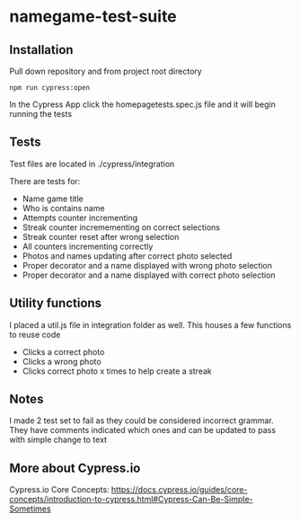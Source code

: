 # namegame-test-suite

## Installation
Pull down repository and from project root directory

```shell
npm run cypress:open
```
In the Cypress App click the homepagetests.spec.js file and it will begin running the tests

## Tests
Test files are located in ./cypress/integration

There are tests for:
- Name game title
- Who is contains name
- Attempts counter incrementing
- Streak counter incremementing on correct selections
- Streak counter reset after wrong selection
- All counters incrementing correctly
- Photos and names updating after correct photo selected
- Proper decorator and a name displayed with wrong photo selection
- Proper decorator and a name displayed with correct photo selection

## Utility functions
I placed a util.js file in integration folder as well. This houses a few functions to reuse code
- Clicks a correct photo
- Clicks a wrong photo
- Clicks correct photo x times to help create a streak


## Notes
I made 2 test set to fail as they could be considered incorrect grammar.
They have comments indicated which ones and can be updated to pass with simple change to text

## More about Cypress.io
Cypress.io Core Concepts:
https://docs.cypress.io/guides/core-concepts/introduction-to-cypress.html#Cypress-Can-Be-Simple-Sometimes
